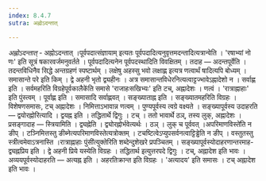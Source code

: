 ```yaml
---
index: 8.4.7
sutra: अह्नोऽदन्तात्

---
```

_अह्नोऽदन्तात्_ - अह्नोऽदन्तात् ।पूर्वपदात्संज्ञायाम् इत्यतः पूर्वपदादित्यनुवृत्तमदन्तादित्यत्रान्वेति । 'रषाभ्यां नो णः' इति सूत्रं षकारवर्जमनुवर्तते । पूर्वपदादित्यनेन पूर्वपदस्थादिति विवक्षितम् । तदाह — अदन्तपूर्वेति ।	तदन्तविधिनैव सिद्धे अन्तग्रहणं स्पष्टार्थम् । लक्षेषु अहस्सु भवो लक्षाह्ण इत्यत्र णत्वार्थं षादित्यपि बोध्यम् । समासान्ते परे इति किम्  । द्वे अहनी भृतो द्व्यहीनः । अत्र समासान्तविधेरनित्यत्वाट्टज्भावेऽह्नादेशो न । सर्वाह्ण इति । सर्वमहरिति विग्रहेपूर्वकालैके॑ति समासे 'राजाहःसखिभ्यः' इति टच्, अह्नादेशः । णत्वं । 'रात्राह्नाहाः' इति पुंस्त्वम् । पूर्वाह्ण इति । समासादि सर्वाह्णवत् । सङ्ख्याताह्न इति । सङ्ख्यातमहरिति विग्रहः । विशेषणसमासः, टच् अह्नादेशः । निमित्ताऽभावान्न णत्वम् । पुण्यपूर्वस्य त्वग्रे वक्ष्यते । सङ्ख्यापूर्वस्य उदाहरति — द्वयोरह्नोरित्यादि । द्वयह्न इति । तद्धितार्थे द्विगुः । टच् । ततो भावार्थे ठञ्, तस्य लुक्, अह्नादेशः । प्रसङ्गादाह — स्त्रियामिति । द्व्यह्नेति । द्व्योरह्नोर्भवेत्यर्थः । ठञ् । लुक् च पूर्ववत् ।अपरिमाणविस्ते॑ति न ङीप् । टञ्निमित्तस्तु ङीब्नेत्यपरिमाणविस्तेत्यत्रोक्तम् । टचष्टित्वेऽप्युपसर्वनत्वाट्टिड्ढेति न ङीप् । वस्तुतस्तु स्त्रीत्वमेवाऽत्रनास्ति ।रात्राह्नाहाः पुंसी॑त्युक्तेरिति शब्देन्दुशेखरे प्रपञ्चितम् । सङ्ख्यापूर्वस्योदाहरणान्तरमाह-द्व्यह्नप्रिय इति । द्वे अहनी प्रिये यस्येति विग्रहः । तद्धितार्थ इत्युत्तरपदे द्विगुः । टच्, अह्नादेश इति भावः । अव्ययपूर्वस्योदाहरति — अत्यह्न इति । अहरतिक्रान्त इति विग्रहः । 'अत्यादय' इति समासः । टच् अह्नादेश इति भावः ।